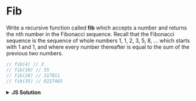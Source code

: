 # Fib

Write a recursive function called **fib** which accepts a number and returns the nth number in the Fibonacci sequence. Recall that the Fibonacci sequence is the sequence of whole numbers 1, 1, 2, 3, 5, 8, ... which starts with 1 and 1, and where every number thereafter is equal to the sum of the previous two numbers.

```js
// fib(4) // 3
// fib(10) // 55
// fib(28) // 317811
// fib(35) // 9227465
```

<details>
  <summary><b>JS Solution</b></summary>

  ```js
  function fib(num) {
    if (num <= 2) return 1;
    return fib(num - 1) + fib(num - 2);
  }

  fib(6) // 8
  ```
</details>